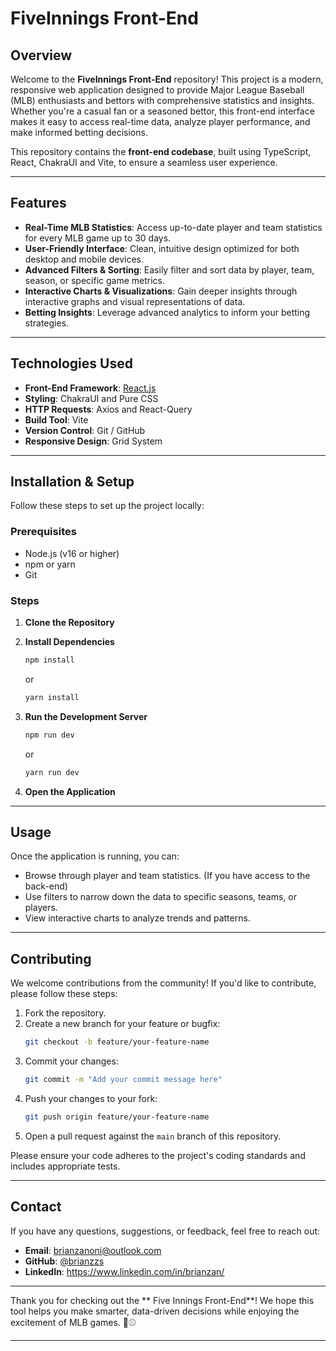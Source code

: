 # FiveInnings Front-End



## Overview

Welcome to the **FiveInnings Front-End** repository! This project is a modern, responsive web application designed to provide Major League Baseball (MLB) enthusiasts and bettors with comprehensive statistics and insights. Whether you're a casual fan or a seasoned bettor, this front-end interface makes it easy to access real-time data, analyze player performance, and make informed betting decisions.

This repository contains the **front-end codebase**, built using TypeScript, React, ChakraUI and Vite, to ensure a seamless user experience. 

---

## Features

- **Real-Time MLB Statistics**: Access up-to-date player and team statistics for every MLB game up to 30 days.
- **User-Friendly Interface**: Clean, intuitive design optimized for both desktop and mobile devices.
- **Advanced Filters & Sorting**: Easily filter and sort data by player, team, season, or specific game metrics.
- **Interactive Charts & Visualizations**: Gain deeper insights through interactive graphs and visual representations of data.
- **Betting Insights**: Leverage advanced analytics to inform your betting strategies.

---

## Technologies Used

- **Front-End Framework**: [React.js](https://reactjs.org/) 
- **Styling**: ChakraUI and Pure CSS
- **HTTP Requests**: Axios and React-Query
- **Build Tool**:  Vite
- **Version Control**: Git / GitHub
- **Responsive Design**: Grid System

---

## Installation & Setup

Follow these steps to set up the project locally:

### Prerequisites

- Node.js (v16 or higher)
- npm or yarn
- Git

### Steps

1. **Clone the Repository**

2. **Install Dependencies**
   ```bash
   npm install
   ```
   or
   ```bash
   yarn install
   ```

3. **Run the Development Server**
   ```bash
   npm run dev
   ```
   or
   ```bash
   yarn run dev
   ```

5. **Open the Application**

---

## Usage

Once the application is running, you can:

- Browse through player and team statistics. (If you have access to the back-end)
- Use filters to narrow down the data to specific seasons, teams, or players.
- View interactive charts to analyze trends and patterns.

---

## Contributing

We welcome contributions from the community! If you'd like to contribute, please follow these steps:

1. Fork the repository.
2. Create a new branch for your feature or bugfix:
   ```bash
   git checkout -b feature/your-feature-name
   ```
3. Commit your changes:
   ```bash
   git commit -m "Add your commit message here"
   ```
4. Push your changes to your fork:
   ```bash
   git push origin feature/your-feature-name
   ```
5. Open a pull request against the `main` branch of this repository.

Please ensure your code adheres to the project's coding standards and includes appropriate tests.

---


## Contact

If you have any questions, suggestions, or feedback, feel free to reach out:

- **Email**: brianzanoni@outlook.com
- **GitHub**: [@brianzzs](https://github.com/brianzzs)
- **LinkedIn**: https://www.linkedin.com/in/brianzan/

---

Thank you for checking out the ** Five Innings Front-End**! We hope this tool helps you make smarter, data-driven decisions while enjoying the excitement of MLB games. 🚀⚾

--- 
